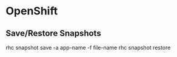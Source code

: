 OpenShift
=========

Save/Restore Snapshots
----------------------
rhc snapshot save -a app-name -f file-name
rhc snapshot restore
